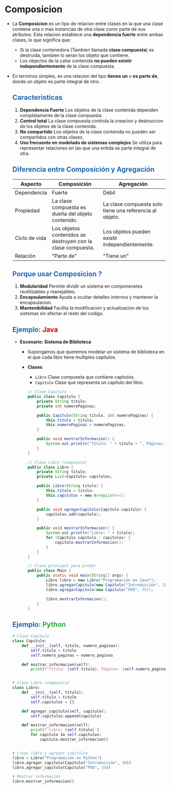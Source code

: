# Composicion

* La **Composicion** es un tipo de relacion entre clases en la que una clase contiene una o mas instancias de otra clase como parte de sus atributos. Esta relacion establece una **dependencia fuerte** entre ambas clases, lo que significa que:

    * Si la clase contenedora (Tambien llamada **clase compuesta**) es destruida, tambien lo seran los objeto que contiene.
    * Los objectos de la calse contenida **no pueden existir independientemente** de la clase compuesta.

* En terminos simples, es una relacion del tipo **tienes un** o **es parte de**, donde un objeto es parte integral de otro.

    ## <span style="color:#2168b0">Caracteristicas</span>
    
    1. **Dependencia Fuerte** Los objetos de la clase contenida dependen completamente de la clase compuesta.
    2. **Control total** La clase compuesta controla la creacion y destruccion de los objetos de la clase contenida.
    3. **No compartido** Los objetos de la clase contenida no pueden ser compartidos con otras clases.
    4. **Uso frecuente en modelado de sistemas complejos** Se utiliza para representar relaciones en las que una entida es parte integral de otra.
    
    ## <span style="color:#2168b0">Diferencia entre Composición y Agregación</span>

    |  **Aspecto**  |                       **Composición**                       |                     **Agregación**                      |
    | ------------- | ----------------------------------------------------------- | ------------------------------------------------------- |
    | Dependencia   | Fuerte                                                      | Débil                                                   |
    | Propiedad     | La clase compuesta es dueña del objeto contenido.           | La clase compuesta solo tiene una referencia al objeto. |
    | Ciclo de vida | Los objetos contenidos se destruyen con la clase compuesta. | Los objetos pueden existir independientemente.          |
    | Relación      | "Parte de"                                                  | "Tiene un"                                              |
    

    ## <span style="color:#2168b0">Porque usar Composicion ?</span>
    
    1. **Modularidad** Permite dividir un sistema en componenetes reutilizables y manejables.
    2. **Encapsulamiento** Ayuda a ocultar detalles internos y mantener la encapsulacion.
    3. **Mantenibilidad** Facilita la modificacion y actualizacion de los sistemas sin afectar el resto del codigo.
    
    ## <span style="color:#2168b0">Ejemplo:</span> <span style="color:#cc0404">Java</span>
    
    * **Escenario: Sistema de Biblioteca**
        * Supongamos que queremos modelar un sistema de biblioteca en el que cada libro tiene multiples capitulos.
        * **Clases**
            * `Libro` Clase compuesta que contiene capitulos.
            * `Capitulo` Clase que representa un capitulo del libro.
            
            ```java
            // Clase Capitulo
            public class Capitulo {
                private String titulo;
                private int numeroPaginas;

                public Capitulo(String titulo, int numeroPaginas) {
                    this.titulo = titulo;
                    this.numeroPaginas = numeroPaginas;
                }

                public void mostrarInformacion() {
                    System.out.println("Título: " + titulo + ", Páginas: " + numeroPaginas);
                }
            }

            // Clase Libro (compuesta)
            public class Libro {
                private String titulo;
                private List<Capitulo> capitulos;

                public Libro(String titulo) {
                    this.titulo = titulo;
                    this.capitulos = new ArrayList<>();
                }

                public void agregarCapitulo(Capitulo capitulo) {
                    capitulos.add(capitulo);
                }

                public void mostrarInformacion() {
                    System.out.println("Libro: " + titulo);
                    for (Capitulo capitulo : capitulos) {
                        capitulo.mostrarInformacion();
                    }
                }
            }

            // Clase principal para probar
            public class Main {
                public static void main(String[] args) {
                    Libro libro = new Libro("Programación en Java");
                    libro.agregarCapitulo(new Capitulo("Introducción", 20));
                    libro.agregarCapitulo(new Capitulo("POO", 35));

                    libro.mostrarInformacion();
                }
            }
            ```

    ## <span style="color:#2168b0">Ejemplo:</span> <span style="color:#2caa33">Python</span>
    
    ```python
    # Clase Capitulo
    class Capitulo:
        def __init__(self, titulo, numero_paginas):
            self.titulo = titulo
            self.numero_paginas = numero_paginas

        def mostrar_informacion(self):
            print(f'Título: {self.titulo}, Páginas: {self.numero_paginas}')


    # Clase Libro (compuesta)
    class Libro:
        def __init__(self, titulo):
            self.titulo = titulo
            self.capitulos = []

        def agregar_capitulo(self, capitulo):
            self.capitulos.append(capitulo)

        def mostrar_informacion(self):
            print(f'Libro: {self.titulo}')
            for capitulo in self.capitulos:
                capitulo.mostrar_informacion()


    # Crear libro y agregar capítulos
    libro = Libro("Programación en Python")
    libro.agregar_capitulo(Capitulo("Introducción", 20))
    libro.agregar_capitulo(Capitulo("POO", 35))

    # Mostrar información
    libro.mostrar_informacion()
    ```

